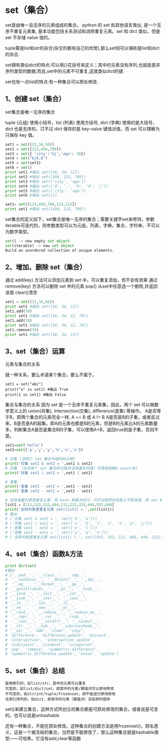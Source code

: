 # set（集合）
set是由唯一且无序的元素组成的集合。
python 的 set 和其他语言类似, 是一个无序不重复元素集, 基本功能包括关系测试和消除重复元素。set 和 dict 类似，但是 set 不存储 value 值的。

tuple算是list和str的杂合(杂交的都有自己的优势),那么set则可以堪称是list和dict的杂合.

set拥有类似dict的特点:可以用{}花括号来定义；其中的元素没有序列,也就是是非序列类型的数据;而且,set中的元素不可重复,这就类似dict的键.

set也有一点list的特点:有一种集合可以原处修改.

## 1、创建 set（集合）
set集合是唯一无序的集合

tuple (元组) 使用小括号，list (列表) 使用方括号, dict (字典) 使用的是大括号，dict 也是无序的，只不过 dict 保存的是 key-value 键值对值，而 set 可以理解为只保存 key 值。

```python
set1 = set((12,34,56))
set2 = set([123,456,789])
set3 = set({ 'city':'bj','age': 18})
set4 = set("bj4,8")
set5 = set(set3)
set6 = set()
print set1 #输出 set([56, 34, 12])
print set2 #输出 set([456, 123, 789])
print set3 #输出 set(['city', 'age'])
print set4 #输出 set(['8', ',', 'b', '4', 'j'])
print set5 #输出 set(['city', 'age'])
print set6 #输出 set([])

set1= set([123,456,789,123,123])
print set1 #输出 set([456, 123, 789])
```
set集合的定义如下，set集合是唯一无序的集合；需要关键字set来修饰，参数iterable可迭代的，则参数类型可以为元组，列表，字典，集合，字符串，不可以为数字类型。

```python
set() -> new empty set object
set(iterable) -> new set object
Build an unordered collection of unique elements. 
```

## 2、增加、删除 set（集合）
通过 add(key) 方法可以添加元素到 set 中，可以重复添加，但不会有效果
通过 remove(key) 方法可以删除 set 中的元素
pop() 从set中任意选一个删除,并返回该值
clear()清空

```python
set1 = set((12,34,56))
print set1 #输出 set([56, 34, 12])
set1.add(78)
print set1 #输出 set([56, 34, 12, 78])
set1.add(78)
print set1 #输出 set([56, 34, 12, 78])
set1.remove(78)
print set1 #输出 set([56, 34, 12])
```

## 3、set（集合）运算
元素与集合的关系

就一种关系，要么术语某个集合，要么不属于。

```
set1 = set("abc")
print("a" in set1) #输出 True
print(1 in set1) #输出 False
```
集合与集合的关系
因为 set 是一个无序不重复元素集，因此，两个 set 可以做数学意义上的 union(并集), intersection(交集), difference(差集) 等操作。
A是否等于B，即两个集合的元素完全一样, A == B 或 A != B
A是否是B的子集，或者反过来，B是否是A的超集。即A的元素也都是B的元素，但是B的元素比A的元素数量多。判断集合A是否是集合B的子集，可以使用A<B，返回true则是子集，否则不是。


```python
set1=set('hello')
set2=set(['p','y','y','h','o','n'])

# 交集 (求两个 set 集合中相同的元素)
print('交集 set1 & set2 = ',set1 & set2)
# 并集 （合并两个 set 集合的元素并去除重复的值）可使用函数A.union(B)
print('并集 set1 | set2 = ',set1 | set2)

# 差集
print('差集 set1 - set2 = ',set1 - set2)
print('差集 set2 - set1 = ',set2 - set1)

# 去除海量列表里重复元素，用 hash 来解决也行，只不过感觉在性能上不是很高，用 set 解决还是很不错的
list1 = [111,222,333,444,111,222,333,444,555,666]
print('去除列表里重复元素 set(list1) = ',set(list1))
# 输出
# ('交集 set1 & set2 = ', set(['h', 'o']))
# ('并集 set1 | set2 = ', set(['e', 'h', 'l', 'o', 'n', 'p', 'y']))
# ('差集 set1 - set2 = ', set(['e', 'l']))
# ('差集 set2 - set1 = ', set(['y', 'p', 'n']))
# ('去除列表里重复元素 set(list1) = ', set([555, 333, 111, 666, 444, 222]))
```
## 4、set（集合）函数&方法

```python
print dir(set)
#输出
# ['__and__', '__class__', '__cmp__',
#  '__contains__', '__delattr__', '__doc__',
#  '__eq__', '__format__', '__ge__',
# '__getattribute__', '__gt__', '__hash__',
# '__iand__', '__init__', '__ior__',
# '__isub__', '__iter__', '__ixor__',
# '__le__', '__len__', '__lt__',
# '__ne__', '__new__', '__or__',
# '__rand__', '__reduce__', '__reduce_ex__',
#  '__repr__', '__ror__', '__rsub__',
#  '__rxor__', '__setattr__', '__sizeof__',
# '__str__', '__sub__', '__subclasshook__',
# '__xor__', 'add', 'clear', 'copy',
# 'difference', 'difference_update', 'discard',
# 'intersection', 'intersection_update',
# 'isdisjoint', 'issubset', 'issuperset',
# 'pop', 'remove', 'symmetric_difference',
# 'symmetric_difference_update', 'union', 'update']
```


## 5、set（集合）总结


    能够索引的，如list/str，其中的元素可以重复
    可变的，如list/dict/set，即其中的元素/键值对可以原地修改
    不可变的，如str/int/tuple/frozenset，即不能进行原地修改
    无索引序列的，如dict，即其中的元素（键值对）没有排列顺序

set()来建立集合，这种方式所创立的集合都是可原处修改的集合，或者说是可变的，也可以说是unhashable

还有一种集合，不能在原处修改。这种集合的创建方法是用frozenset()，顾名思义，这是一个被冻结的集合，当然是不能修改了，那么这种集合就是hashable类型——可哈希。它没有add,clear等函数









